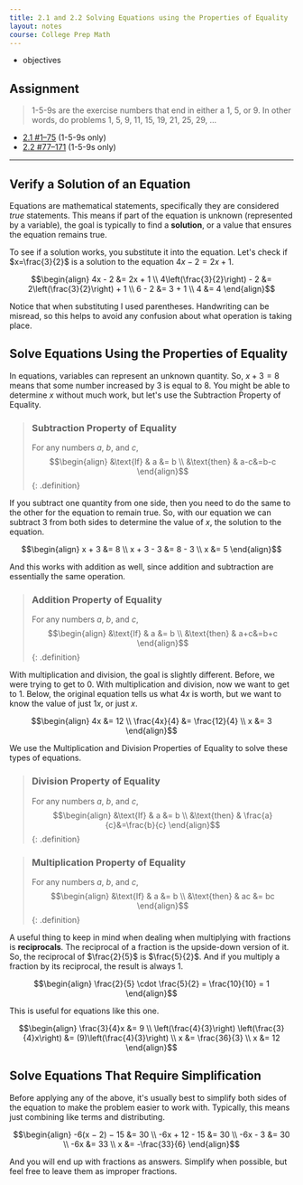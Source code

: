 ```yaml
---
title: 2.1 and 2.2 Solving Equations using the Properties of Equality
layout: notes
course: College Prep Math
---
```


- objectives

## Assignment

> 1-5-9s are the exercise numbers that end in either a 1, 5, or 9. In other words, do problems 1, 5, 9, 11, 15, 19, 21, 25, 29, ...

- [2.1 #1–75](https://openstax.org/books/elementary-algebra-2e/pages/2-1-solve-equations-using-the-subtraction-and-addition-properties-of-equality#fs-id1168345389499) (1-5-9s only)
- [2.2 #77–171](https://openstax.org/books/elementary-algebra-2e/pages/2-2-solve-equations-using-the-division-and-multiplication-properties-of-equality#fs-id1168344324848) (1-5-9s only)

---

## Verify a Solution of an Equation

Equations are mathematical statements, specifically they are considered *true* statements. This means if part of the equation is unknown (represented by a variable), the goal is typically to find a **solution**, or a value that ensures the equation remains true.

To see if a solution works, you substitute it into the equation. Let's check if $x=\frac{3}{2}$ is a solution to the equation ${4x-2=2x+1}$.

$$\begin{align}
4x - 2 &= 2x + 1 \\
4\left(\frac{3}{2}\right) - 2 &= 2\left(\frac{3}{2}\right) + 1 \\
6 - 2 &= 3 + 1 \\
4 &= 4
\end{align}$$

Notice that when substituting I used parentheses. Handwriting can be misread, so this helps to avoid any confusion about what operation is taking place.

## Solve Equations Using the Properties of Equality

In equations, variables can represent an unknown quantity. So, ${x+3=8}$ means that some number increased by $3$ is equal to $8$. You might be able to determine $x$ without much work, but let's use the Subtraction Property of Equality.

> ### Subtraction Property of Equality
>
> For any numbers $a$, $b$, and $c$,
> $$\begin{align}
> &\text{If}   & a  &= b \\
> &\text{then} & a-c&=b-c
> \end{align}$$
{: .definition}

If you subtract one quantity from one side, then you need to do the same to the other for the equation to remain true. So, with our equation we can subtract $3$ from both sides to determine the value of $x$, the solution to the equation.

$$\begin{align}
x + 3 &= 8 \\
x + 3 - 3 &= 8 - 3 \\
x &= 5
\end{align}$$

And this works with addition as well, since addition and subtraction are essentially the same operation.

> ### Addition Property of Equality
>
> For any numbers $a$, $b$, and $c$,
> $$\begin{align}
> &\text{If}   & a  &= b \\
> &\text{then} & a+c&=b+c
> \end{align}$$
{: .definition}

With multiplication and division, the goal is slightly different. Before, we were trying to get to $0$. With multiplication and division, now we want to get to $1$.
Below, the original equation tells us what $4x$ is worth, but we want to know the value of just $1x$, or just $x$.

$$\begin{align}
4x &= 12 \\
\frac{4x}{4} &= \frac{12}{4} \\
x &= 3
\end{align}$$

We use the Multiplication and Division Properties of Equality to solve these types of equations.

> ### Division Property of Equality
>
> For any numbers $a$, $b$, and $c$,
> $$\begin{align}
> &\text{If}   &          a &= b \\
> &\text{then} & \frac{a}{c}&=\frac{b}{c}
> \end{align}$$
{: .definition}

> ### Multiplication Property of Equality
>
> For any numbers $a$, $b$, and $c$,
> $$\begin{align}
> &\text{If}   & a  &= b \\
> &\text{then} & ac &= bc
> \end{align}$$
{: .definition}

A useful thing to keep in mind when dealing when multiplying with fractions is **reciprocals**. The reciprocal of a fraction is the upside-down version of it. So, the reciprocal of $\frac{2}{5}$ is $\frac{5}{2}$. And if you multiply a fraction by its reciprocal, the result is always $1$.

$$\begin{align}
\frac{2}{5} \cdot \frac{5}{2} = \frac{10}{10} = 1
\end{align}$$

This is useful for equations like this one.

$$\begin{align}
\frac{3}{4}x &= 9 \\
\left(\frac{4}{3}\right) \left(\frac{3}{4}x\right) &= (9)\left(\frac{4}{3}\right) \\
x &= \frac{36}{3} \\
x &= 12
\end{align}$$

## Solve Equations That Require Simplification

Before applying any of the above, it's usually best to simplify both sides of the equation to make the problem easier to work with. Typically, this means just combining like terms and distributing.

$$\begin{align}
-6(x − 2) − 15 &= 30 \\
-6x + 12 - 15 &= 30 \\
-6x - 3 &= 30 \\
-6x &= 33 \\
x &= -\frac{33}{6}
\end{align}$$

And you will end up with fractions as answers. Simplify when possible, but feel free to leave them as improper fractions.
